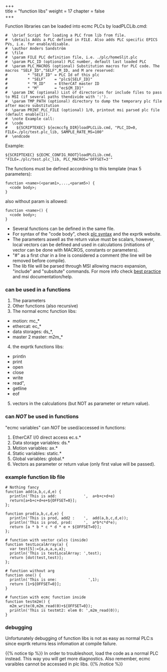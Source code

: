 +++  
title = "function libs"
weight = 17
chapter = false  
+++

Function libraries can be loaded into ecmc PLCs by loadPLCLib.cmd:
```
#  \brief Script for loading a PLC from lib from file.
#  \details Adds a PLC defined in FILE. Also adds PLC specific EPICS PVs, i.e. for enable/disable.
#  \author Anders Sandström
#  \file
#  \param FILE PLC definition file, i.e. ./plc/homeSlit.plc
#  \param PLC_ID (optional) PLC number, default last loaded PLC
#  \param PLC_MACROS (optional) Substitution macros for PLC code. The macros "SELF_ID","SELF",M_ID, and M are reserved:
#         * "SELF_ID" = PLC Id of this plc
#         * "SELF"    = "plc${SELF_ID}"
#         * "M_ID"    = EtherCAT master ID
#         * "M"       = "ec${M_ID}"
#  \param INC (optional) List of directories for include files to pass to MSI (if several paths thendivide with ':').
#  \param TMP_PATH (optional) directory to dump the temporary plc file after macro substitution
#  \param PRINT_PLC_FILE (optional) 1/0, printout msi parsed plc file (default enable(1)).
#  \note Example call:
#  \code
#    ${SCRIPTEXEC} ${ecmccfg_DIR}loadPLCLib.cmd, "PLC_ID=0, FILE=./plc/test.plc_lib, SAMPLE_RATE_MS=100"
#  \endcode
```

Example:
```
${SCRIPTEXEC} ${ECMC_CONFIG_ROOT}loadPLCLib.cmd,     "FILE=./plc/test.plc_lib, PLC_MACROS='OFFSET=3'"
```

The functions must be defined accordning to this template (max 5 parameters):
```
function <name>(<param1>,...,<param5>) {
  <code body>;
}
```

also without param is allowed:
```
function <name>() {
  <code body>;
}
```

* Several functions can be defined in the same file.
* For syntax of the "code body", check [plc syntax](../syntax) and the exprtk website.
* The parameters aswell as the return value must be scalars, however, local vectors can be defined and used in calculations (initiations of vector can be done with MACROS, constants or parameters).
* "#" as a first char in a line is considered a comment (the line will be removed before compile).
* The lib file will be parsed through MSI allowing macro expansion, "include" and "subsitute" commands. For more info check [best practice](../best-practice) and msi documentation/help.

### can be used in a functions
1. The parameters
2. Other functions (also recursive)
3. The normal ecmc function libs:
  * motion: mc_*
  * ethercat: ec_*
  * data storages: ds_*,
  * master 2 master: m2m_*
4. the exprtk functions libs:
  * println
  * print
  * open
  * close
  * write
  * read",  
  * getline
  * eof
 5. vectors in the calculations (but NOT as parameter or return value).

### can _NOT_ be used in functions
"ecmc variables" can _NOT_ be  used/accessed in functions:
1. EtherCAT I/0 direct access ec<mid>.s<sid>.*
2. Data storage variables: ds.*
3. Motion variables: ax<axid>.*
4. Static variables: static.*
5. Global variables: global.*
6. Vectors as parameter or return value (only first value will be passed).

### example function lib file
```
# Nothing fancy
function add(a,b,c,d,e) {
  println('This is add:            ',  a+b+c+d+e)
  return[a+b+c+d+e+${OFFSET=0}];
};

function prod(a,b,c,d,e) {  
  println('This is prod, add2 :    ',  add(a,b,c,d,e));
  println('This is prod, prod:     ',  a*b*c*d*e);
  return [a * b * c * d * e + ${OFFSET=0}];
};

# function with vector calcs (inside)
function testLocalArray(a) {
  var test[5]:={a,a,a,a,a};
  println('This is testLocalArray: ',test);
  return [dot(test,test)];
};

# function without arg
function one() {
  println('This is one:              ',1);
  return [1+${OFFSET=0}];
}

# function with ecmc function inside
function testm2m() {
  m2m_write(0,m2m_read(0)+${OFFSET=0});
  println('This is testmt2: elem 0: ',m2m_read(0));
}
```

### debugging
Unfortunately debugging of function libs is not as easy as normal PLC:s since exprtk returns less infomation at compile failure.

{{% notice tip %}}
In order to troubleshoot, load the code as a normal PLC instead. This way you will get more diagnostics. Also remember, ecmc varaibles cannot be accessed in plc libs.
{{% /notice %}}
